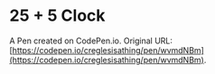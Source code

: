 # 25 + 5 Clock

A Pen created on CodePen.io. Original URL: [https://codepen.io/creglesisathing/pen/wvmdNBm](https://codepen.io/creglesisathing/pen/wvmdNBm).

